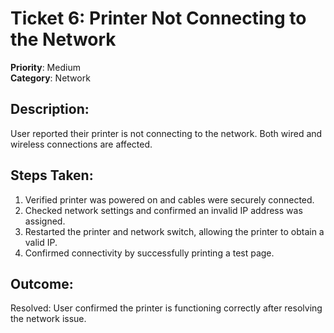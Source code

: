 # Ticket 6: Printer Not Connecting to the Network
**Priority**: Medium  
**Category**: Network  

## Description:
User reported their printer is not connecting to the network. Both wired and wireless connections are affected.

## Steps Taken:
1. Verified printer was powered on and cables were securely connected.
2. Checked network settings and confirmed an invalid IP address was assigned.
3. Restarted the printer and network switch, allowing the printer to obtain a valid IP.
4. Confirmed connectivity by successfully printing a test page.

## Outcome:
Resolved: User confirmed the printer is functioning correctly after resolving the network issue.